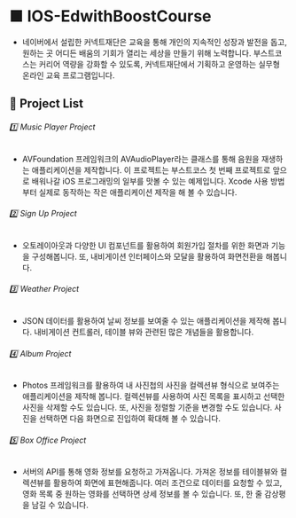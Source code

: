 # ■ IOS-EdwithBoostCourse

* 네이버에서 설립한 커넥트재단은 교육을 통해 개인의 지속적인 성장과 발전을 돕고, 원하는 곳 어디든 배움의 기회가 열리는 세상을 만들기 위해 노력합니다. 부스트코스는 커리어 역량을 강화할 수 있도록, 커넥트재단에서 기획하고 운영하는 실무형 온라인 교육 프로그램입니다.

## :mega: Project List

###### :one: Music Player Project

* AVFoundation 프레임워크의 AVAudioPlayer라는 클래스를 통해 음원을 재생하는 애플리케이션을 제작합니다. 이 프로젝트는 부스트코스 첫 번째 프로젝트로 앞으로 배워나갈 iOS 프로그래밍의 일부를 맛볼 수 있는 예제입니다. Xcode 사용 방법부터 실제로 동작하는 작은 애플리케이션 제작을 해 볼 수 있습니다.

###### :two: Sign Up Project

* 오토레이아웃과 다양한 UI 컴포넌트를 활용하여 회원가입 절차를 위한 화면과 기능을 구성해봅니다. 또, 내비게이션 인터페이스와 모달을 활용하여 화면전환을 해봅니다.

###### :three: Weather Project

* JSON 데이터를 활용하여 날씨 정보를 보여줄 수 있는 애플리케이션을 제작해 봅니다. 내비게이션 컨트롤러, 테이블 뷰와 관련된 많은 개념들을 활용합니다.

###### :four: Album Project

* Photos 프레임워크를 활용하여 내 사진첩의 사진을 컬렉션뷰 형식으로 보여주는 애플리케이션을 제작해 봅니다. 컬렉션뷰를 사용하여 사진 목록을 표시하고 선택한 사진을 삭제할 수도 있습니다. 또, 사진을 정렬할 기준을 변경할 수도 있습니다. 사진을 선택하면 다음 화면으로 진입하여 확대해 볼 수 있습니다.

###### :five: Box Office Project

* 서버의 API를 통해 영화 정보를 요청하고 가져옵니다. 가져온 정보를 테이블뷰와 컬렉션뷰를 활용하여 화면에 표현해줍니다. 여러 조건으로 데이터를 요청할 수 있고, 영화 목록 중 원하는 영화를 선택하면 상세 정보를 볼 수 있습니다. 또, 한 줄 감상평을 남길 수 있습니다.
